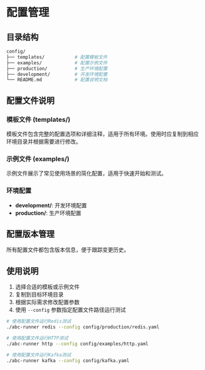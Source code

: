 # 配置管理

## 目录结构

```bash
config/
├── templates/           # 配置模板文件
├── examples/            # 配置示例文件
├── production/          # 生产环境配置
├── development/         # 开发环境配置
└── README.md            # 配置说明文档
```

## 配置文件说明

### 模板文件 (templates/)

模板文件包含完整的配置选项和详细注释，适用于所有环境。使用时应复制到相应环境目录并根据需要进行修改。

### 示例文件 (examples/)

示例文件展示了常见使用场景的简化配置，适用于快速开始和测试。

### 环境配置

- **development/**: 开发环境配置
- **production/**: 生产环境配置

## 配置版本管理

所有配置文件都包含版本信息，便于跟踪变更历史。

## 使用说明

1. 选择合适的模板或示例文件
2. 复制到目标环境目录
3. 根据实际需求修改配置参数
4. 使用 `--config` 参数指定配置文件路径运行测试

```bash
# 使用配置文件运行Redis测试
./abc-runner redis --config config/production/redis.yaml

# 使用配置文件运行HTTP测试
./abc-runner http --config config/examples/http.yaml

# 使用配置文件运行Kafka测试
./abc-runner kafka --config config/kafka.yaml
```
